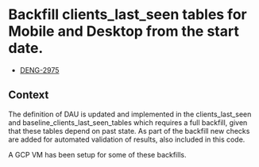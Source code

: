 # Backfill clients_last_seen tables for Mobile and Desktop from the start date.

- [DENG-2975](https://mozilla-hub.atlassian.net/browse/DENG-2975)
## Context
The definition of DAU is updated and implemented in the clients_last_seen and baseline_clients_last_seen_tables
which requires a full backfill, given that these tables depend on past state.
As part of the backfill new checks are added for automated validation of results, also included in this code.

A GCP VM has been setup for some of these backfills.
